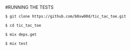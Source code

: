 <!-- TicTacToe
=========

#RUNNING THE FILE
```bash
$ git clone https://github.com/b0xw00d/tic_tac_toe.git
```
```bash
$ cd tic_tac_toe
```
```bash
$ elixir lib/tic_tac_toe.exs
``` -->

#RUNNING THE TESTS
```bash
$ git clone https://github.com/b0xw00d/tic_tac_toe.git
```
```bash
$ cd tic_tac_toe
```
```bash
$ mix deps.get
```
```bash
$ mix test
```
